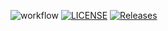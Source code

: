 ![workflow](https://github.com/a5ea5em5int/rem/actions/workflows/main.yml/badge.svg)
[![LICENSE](https://img.shields.io/github/license/a5ea5em5int/rem.svg?style=flat-square)](https://github.com/a5ea5em5int/rem/blob/master/LICENSE)
[![Releases](https://img.shields.io/github/release/a5ea5em5int/rem/all.svg?style=flat-square)](https://github.com/a5ea5em5int/rem/releases)